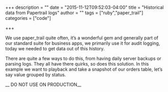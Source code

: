 +++
description = ""
date = "2015-11-12T09:52:03-04:00"
title = "Historical data from Papertrail logs"
author = ""
tags = ["ruby","paper_trail"]
categories = ["code"]

+++

We use paper_trail quite often, it’s a wonderful gem and generally part of our standard suite for business apps, we primarily use it for audit logging, today we needed to get data out of this history.

There are quite a few ways to do this, from having daily server backups or parsing logs. They all have there quirks, so does this solution.  In this example we want to playback and take a snapshot of our orders table, let’s say value grouped by status.

__ DO NOT USE ON PRODUCTION__

<script src="//gist.github.com/rposborne/70cc6a7d02d28107fd9e.js"></script>
